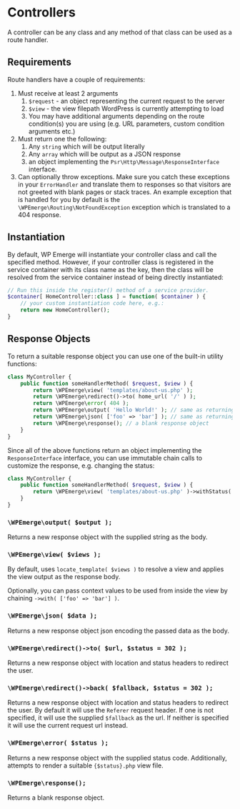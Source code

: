 # Controllers

A controller can be any class and any method of that class can be used as a route handler.

## Requirements

Route handlers have a couple of requirements:

1. Must receive at least 2 arguments
    1. `$request` - an object representing the current request to the server
    2. `$view` - the view filepath WordPress is currently attempting to load
    3. You may have additional arguments depending on the route condition(s) you are using (e.g. URL parameters, custom condition arguments etc.)
2. Must return one the following:
    1. Any `string` which will be output literally
    2. Any `array` which will be output as a JSON response
    3. an object implementing the `Psr\Http\Message\ResponseInterface` interface.
3. Can optionally throw exceptions. Make sure you catch these exceptions in your `ErrorHandler` and translate them to responses so that visitors are not greeted with blank pages or stack traces. An example exception that is handled for you by default is the `\WPEmerge\Routing\NotFoundException` exception which is translated to a 404 response.

## Instantiation

By default, WP Emerge will instantiate your controller class and call the specified method.
However, if your controller class is registered in the service container with its class name as the key, then the class will be resolved from the service container instead of being directly instantiated:

```php
// Run this inside the register() method of a service provider.
$container[ HomeController::class ] = function( $container ) {
    // your custom instantiation code here, e.g.:
    return new HomeController();
}
```

## Response Objects

To return a suitable response object you can use one of the built-in utility functions:

```php
class MyController {
    public function someHandlerMethod( $request, $view ) {
        return \WPEmerge\view( 'templates/about-us.php' );
        return \WPEmerge\redirect()->to( home_url( '/' ) );
        return \WPEmerge\error( 404 );
        return \WPEmerge\output( 'Hello World!' ); // same as returning a string
        return \WPEmerge\json( ['foo' => 'bar'] ); // same as returning an array
        return \WPEmerge\response(); // a blank response object
    }
}
```

Since all of the above functions return an object implementing the `ResponseInterface` interface, you can use immutable chain calls to customize the response, e.g. changing the status:

```php
class MyController {
    public function someHandlerMethod( $request, $view ) {
        return \WPEmerge\view( 'templates/about-us.php' )->withStatus( 201 );
    }
}
```

### `\WPEmerge\output( $output );`

Returns a new response object with the supplied string as the body.

### `\WPEmerge\view( $views );`

By default, uses `locate_template( $views )` to resolve a view and applies the view output as the response body.

Optionally, you can pass context values to be used from inside the view by chaining `->with( ['foo' => 'bar'] )`.

### `\WPEmerge\json( $data );`

Returns a new response object json encoding the passed data as the body.

### `\WPEmerge\redirect()->to( $url, $status = 302 );`

Returns a new response object with location and status headers to redirect the user.

### `\WPEmerge\redirect()->back( $fallback, $status = 302 );`

Returns a new response object with location and status headers to redirect the user. By default it will use the `Referer` request header. If one is not specified, it will use the supplied `$fallback` as the url. If neither is specified it will use the current request url instead.

### `\WPEmerge\error( $status );`

Returns a new response object with the supplied status code. Additionally, attempts to render a suitable `{$status}.php` view file.

### `\WPEmerge\response();`

Returns a blank response object.

